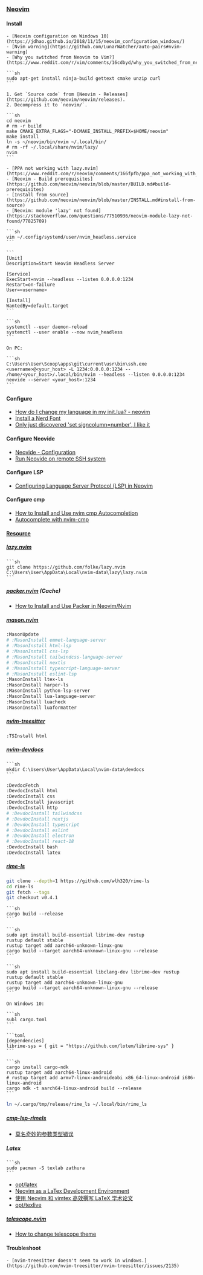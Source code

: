 ### [Neovim](https://neovim.io/)

#### Install

````{tab} Windows 10
- [Neovim configuration on Windows 10](https://jdhao.github.io/2018/11/15/neovim_configuration_windows/)
- [Nvim warning](https://github.com/LunarWatcher/auto-pairs#nvim-warning)
- [Why you switched from Neovim to Vim?](https://www.reddit.com/r/vim/comments/16cdbyd/why_you_switched_from_neovim_to_vim/)
````

````{tab} Ubuntu 22 ARM
```sh
sudo apt-get install ninja-build gettext cmake unzip curl
```

1. Get `Source code` from [Neovim - Releases](https://github.com/neovim/neovim/releases).
2. Decompress it to `neovim/`.

```sh
cd neovim
# rm -r build
make CMAKE_EXTRA_FLAGS="-DCMAKE_INSTALL_PREFIX=$HOME/neovim"
make install
ln -s ~/neovim/bin/nvim ~/.local/bin/
# rm -rf ~/.local/share/nvim/lazy/
nvim
```

- [PPA not working with lazy.nvim](https://www.reddit.com/r/neovim/comments/166fpfb/ppa_not_working_with_lazynvim/)
- [Neovim - Build prerequisites](https://github.com/neovim/neovim/blob/master/BUILD.md#build-prerequisites)
- [Install from source](https://github.com/neovim/neovim/blob/master/INSTALL.md#install-from-source)
- [Neovim: module 'lazy' not found](https://stackoverflow.com/questions/77510936/neovim-module-lazy-not-found/77825709)
````

````{tab} Ubuntu 24 ARM (Warning)
```sh
vim ~/.config/systemd/user/nvim_headless.service
```

```
[Unit]
Description=Start Neovim Headless Server

[Service]
ExecStart=nvim --headless --listen 0.0.0.0:1234
Restart=on-failure
User=<username>

[Install]
WantedBy=default.target
```

```sh
systemctl --user daemon-reload
systemctl --user enable --now nvim_headless
```

On PC:

```sh
C:\Users\User\Scoop\apps\git\current\usr\bin\ssh.exe <username>@<your_host> -L 1234:0.0.0.0:1234 -- /home/<your_host>/.local/bin/nvim --headless --listen 0.0.0.0:1234
neovide --server <your_host>:1234
```
````

#### Configure

- [How do I change my language in my init.lua? - neovim](https://vi.stackexchange.com/questions/36426/how-do-i-change-my-language-in-my-init-lua-neovim)
- [Install a Nerd Font](https://www.lunarvim.org/docs/installation/post-install#install-a-nerd-font)
- [Only just discovered 'set signcolumn=number', I like it](https://www.reddit.com/r/neovim/comments/neaeej/only_just_discovered_set_signcolumnnumber_i_like/)

#### Configure Neovide

- [Neovide - Configuration](https://neovide.dev/configuration.html)
- [Run Neovide on remote SSH system](https://github.com/neovide/neovide/discussions/2853)

#### Configure LSP

- [Configuring Language Server Protocol (LSP) in Neovim](https://linovox.com/configuring-language-server-protocol-lsp-in-neovim/)

#### Configure cmp

- [How to Install and Use nvim cmp Autocompletion](https://linovox.com/install-and-use-nvim-cmp/)
- [Autocomplete with nvim-cmp](https://www.jonashietala.se/blog/2024/05/26/autocomplete_with_nvim-cmp/)

#### [Resource](https://scillidan-database.vercel.app/resource/neovim)

##### [lazy.nvim](https://github.com/folke/lazy.nvim)

````{tab} Windows 10
```sh
git clone https://github.com/folke/lazy.nvim C:\Users\User\AppData\Local\nvim-data\lazy\lazy.nvim
```
````

##### [packer.nvim](https://github.com/wbthomason/packer.nvim) (Cache)

- [How to Install and Use Packer in Neovim/Nvim](https://linovox.com/install-and-use-packer-in-neovim/)

##### [mason.nvim](https://github.com/williamboman/mason.nvim)

```sh
:MasonUpdate
# :MasonInstall emmet-language-server
# :MasonInstall html-lsp
# :MasonInstall css-lsp
# :MasonInstall tailwindcss-language-server
# :MasonInstall nextls
# :MasonInstall typescript-language-server
# :MasonInstall eslint-lsp
:MasonInstall ltex-ls
:MasonInstall harper-ls
:MasonInstall python-lsp-server
:MasonInstall lua-language-server
:MasonInstall luacheck
:MasonInstall luaformatter
```

##### [nvim-treesitter](https://github.com/nvim-treesitter/nvim-treesitter)

```sh
:TSInstall html
```

##### [nvim-devdocs](https://github.com/luckasRanarison/nvim-devdocs)

````{tab} Windows 10
```sh
mkdir C:\Users\User\AppData\Local\nvim-data\devdocs
```
````

```sh
:DevdocFetch
:DevdocInstall html
:DevdocInstall css
:DevdocInstall javascript
:DevdocInstall http
# :DevdocInstall tailwindcss
# :DevdocInstall nextjs
# :DevdocInstall typescript
# :DevdocInstall eslint
# :DevdocInstall electron
# :DevdocInstall react-18
:DevdocInstall bash
:DevdocInstall latex
```

##### [rime-ls](https://github.com/wlh320/rime-ls)

```sh
git clone --depth=1 https://github.com/wlh320/rime-ls
cd rime-ls
git fetch --tags
git checkout v0.4.1
```

````{tab} Windows 10
```sh
cargo build --release
```
````

````{tab} Ubuntu 24 [^1] (Cache)
```sh
sudo apt install build-essential librime-dev rustup
rustup default stable
rustup target add aarch64-unknown-linux-gnu
cargo build --target aarch64-unknown-linux-gnu --release
```
````

````{tab} Ubuntu 24 ARM (Cache)
```sh
sudo apt install build-essential libclang-dev librime-dev rustup
rustup default stable
rustup target add aarch64-unknown-linux-gnu
cargo build --target aarch64-unknown-linux-gnu --release
```
````

````{tab} Termux (Cache)
On Windows 10:

```sh
subl cargo.toml
```

```toml
[dependencies]
librime-sys = { git = "https://github.com/lotem/librime-sys" }
```

```sh
cargo install cargo-ndk
rustup target add aarch64-linux-android
# rustup target add armv7-linux-androideabi x86_64-linux-android i686-linux-android
cargo ndk -t aarch64-linux-android build --release
```
````

```sh
ln ~/.cargo/tmp/release/rime_ls ~/.local/bin/rime_ls
```

##### [cmp-lsp-rimels](https://github.com/liubianshi/cmp-lsp-rimels)

- [莫名奇妙的参数类型错误](https://github.com/liubianshi/cmp-lsp-rimels/issues/1)

##### Latex

````{tab} Arch
```sh
sudo pacman -S texlab zathura
```
````

- [opt/latex](opt/latex.html)
- [Neovim as a LaTex Development Environment](https://blog.epheme.re/software/nvim-latex.html)
- [使用 Neovim 和 vimtex 高效撰写 LaTeX 学术论文](https://sspai.com/post/64080)
- [opt/texlive](/opt/texlive.html)

##### [telescope.nvim](https://github.com/nvim-telescope/telescope.nvim)

- [How to change telescope theme](https://github.com/LazyVim/LazyVim/discussions/1127)

#### Troubleshoot

````{tab} Windows 10
- [nvim-treesitter doesn't seem to work in windows.](https://github.com/nvim-treesitter/nvim-treesitter/issues/2135)
````

[^1]: [install JDK and Android SDK on Linux Ubuntu](https://gist.github.com/EmadAdly/dfd18bf1ed7380fb9754ef798d23ec3b)